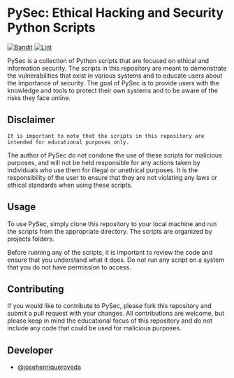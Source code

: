 # PySec: Ethical Hacking and Security Python Scripts

[![Bandit](https://github.com/josehenriqueroveda/PySec/actions/workflows/bandit.yml/badge.svg)](https://github.com/josehenriqueroveda/PySec/actions/workflows/bandit.yml)
[![Lint](https://github.com/josehenriqueroveda/PySec/actions/workflows/black.yml/badge.svg)](https://github.com/josehenriqueroveda/PySec/actions/workflows/black.yml)

PySec is a collection of Python scripts that are focused on ethical and information security. The scripts in this repository are meant to demonstrate the vulnerabilities that exist in various systems and to educate users about the importance of security. The goal of PySec is to provide users with the knowledge and tools to protect their own systems and to be aware of the risks they face online.

## Disclaimer
```http
It is important to note that the scripts in this repository are intended for educational purposes only. 
```
The author of PySec do not condone the use of these scripts for malicious purposes, and will not be held responsible for any actions taken by individuals who use them for illegal or unethical purposes. It is the responsibility of the user to ensure that they are not violating any laws or ethical standards when using these scripts.


## Usage
To use PySec, simply clone this repository to your local machine and run the scripts from the appropriate directory. The scripts are organized by projects folders.
 
Before running any of the scripts, it is important to review the code and ensure that you understand what it does. Do not run any script on a system that you do not have permission to access.

## Contributing
If you would like to contribute to PySec, please fork this repository and submit a pull request with your changes. All contributions are welcome, but please keep in mind the educational focus of this repository and do not include any code that could be used for malicious purposes.


## Developer

- [@josehenriqueroveda](https://www.github.com/josehenriqueroveda)
